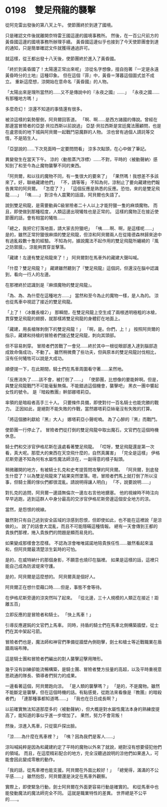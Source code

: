 # 0198　雙足飛龍的襲擊

從阿克雷出發後的第八天上午。
使節團終於到達了國境。

只是確認文件後就離開奈特雷王國這邊的國境事務所。
然後，在一百公尺前方的黃昏國這邊的國境事務所辦理手續。
黃昏國這邊似乎也接到了今天使節團會到達的通知，只是簡單確認文件就獲得通過許可。

就這樣，從王都出發十八天後，使節團終於進入了黃昏國。

「終於到黃昏國了！太陽還正常出來呢」
涼從名字想像，擅自抱著『一定是永遠黃昏時分的土地』這種印象。
但在這個『菲』中，黃昏＝薄暮這個圖式並不成立。
重新這麼想，涼開始在意命名『黃昏國』的人物。

「太陽出來是理所當然的......又不是傳說中的『永夜之國』......」
「永夜之國......有那種地方嗎！」

多麼奇幻！
涼還不知道的事情還有很多。

被涼這樣的氣勢壓倒，阿貝爾回答道。
「啊、啊......是西方諸國的傳說。曾經在那邊當冒險者的亞瑟·貝拉西斯以前說過」
亞瑟·貝拉西斯是宮廷魔法團顧問，也是在盧恩街的地下城與阿貝爾一起戰鬥惡魔群的人物。
涼也曾有過個人請託等交情，不是陌生人。

「亞瑟說的......下次見面時一定要問問看」
涼多次點頭，在心中做了筆記。

異變發生在當天下午。
涼的〈動態蒸汽浮標〉......不對，平時的〈被動聲納〉感知到了和至今為止魔物襲擊不同的東西。

「阿貝爾，和以往的魔物不同，有一隻很大的要來了」
「果然嗎！我想差不多該來了。好，聯絡藏建他們」
「不，請等等」
不知為何，涼制止了要向藏建他們報告異常的阿貝爾。
「怎麼了？」
「這個反應是熟悉的反應。恐怕，來的是雙足飛龍......」
「咦......」
對涼令人震驚的話語，阿貝爾也失語了。

說到雙足飛龍，是需要動員C級冒險者二十人以上才能狩獵一隻的麻煩魔物。
而且，即使做到那種程度，人類這邊出現犧牲也是正常的。
這樣的魔物正在接近使節團的話，會有相當的犧牲......

「總之，我把它打落地面，請大家去狩獵吧」
「咦......啊、啊，是這樣呢......」
是的，雖然正常狩獵很麻煩的雙足飛龍，但涼和阿貝爾兩人在從隆德森林歸來途中有過亂殺數十隻的經驗。
不知為何，據說魔法不起作用的雙足飛龍所纏繞的『風之防禦膜』，涼能夠貫穿並擊落。

「藏建！左邊有雙足飛龍來了！」
阿貝爾對在馬車外的藏建大聲叫喊。

「什麼？雙足飛龍？」
藏建雖然聽到了『雙足飛龍』這個詞，但還沒在腦中認識到，看向一行人的左邊。

在那裡終於認識到是『麻煩魔物的雙足飛龍』。

「為、為、為什麼在這種地方......」
當然和至今為止的魔物一樣，是人為的。
涼也從馬車中視認了接近的雙足飛龍。

「上了！〈冰錐長槍2〉」
那瞬間，在雙足飛龍上空生成了兩根透明極粗的冰槍，貫穿雙足飛龍的翅膀，就那樣將雙足飛龍的身體釘在地面上。

「藏建，用長槍隊刺倒下的雙足飛龍！」
「啊，是。你們，上！」
按照阿貝爾的指示，藏建和持槍的冒險者們接近雙足飛龍，刺向其頭部。

但不容易刺穿。
冒險者們苦戰了一會兒......終於其中一根從眼部進入達到腦部造成致命傷成功，不動了。
雖然稍微費了些功夫，但與原本的雙足飛龍討伐相比，沒有任何犧牲可以說是大成功。

順便提一下，在此期間，騎士們在馬車周圍看守著......呆然地。

「反應消失了......該不會，被打倒了......」
「使節團，比想像的要能幹啊。但是，與雙足飛龍戰鬥不可能毫髮無傷。不能錯過這個機會，襲擊吧」
黑衣一團中響起女性的號令。
是『暗殺教團』幹部娜塔莉亞。

率領的是暗殺者高手三十人。
只要條件具備，即使對付一百名騎士也能完勝的戰力。
正因如此，是絕對不能失敗的作戰，當然娜塔莉亞絲毫沒有失敗的打算。

「將這個勝利獻給『黑』大人」
娜塔莉亞小聲呢喃。
為了心醉的『黑』而戰鬥。

使節團一行停止了。
冒險者們從打倒的雙足飛龍中取出魔石，文官們在這個時機休息。

騎士們和交涉官伊格尼斯在遠處看著雙足飛龍。
「哎呀，雙足飛龍還是第一次看，真大呢。那麼大的東西在天空飛什麼的，自然真厲害」
「完全是這樣」
伊格尼斯旁邊不知為何有水屬性魔法師涼在，一副得意的樣子點頭。

稍微離開的地方，有被騎士扎克和史考提質問攻擊的阿貝爾。
「阿貝爾，到底發生什麼了？以為雙足飛龍來了結果突然墜落。嗯，冒險者們馬上就打倒了所以沒事，但騎士團的傢伙們都很混亂。請說明得讓人明白」
「不，說要說明......」

對扎克的追問，阿貝爾一邊語無倫次一邊左右言他地搪塞。
他的視線時不時注向早早逃跑，逃到這群人中身分最高的交涉官伊格尼斯旁邊這個安全地方的涼。

當然，是怨恨的視線。

雖然對只有自己逃到安全區域的涼感到怨恨，但即使如此，也不能在這裡說「是涼做的」。
說了的話會大混亂，而且不可能隱瞞這種情報。
總有一天會傳到王都的貴族們那裡，捲入貴族們的問題是顯而易見的。

如果變成那樣會怎麼樣。
不認為涼會唯唯諾諾地陪貴族任性......雖然看起來溫和，但阿貝爾最清楚涼生氣時的可怕。

是的，在威特納什的那個身影，不願意也燒印在腦裡。
如果是這樣的話，這裡只能自己成為防波堤來守護。

是的，阿貝爾是這麼想的。
阿貝爾真是個好人。

阿貝爾正在想什麼藉口時......但是，事態不會等待。

在伊格尼斯旁邊的涼突然叫了起來。
「從北邊，三十人規模的人類正在接近！距離五百」

立即反應的是冒險者和騎士。
「快上馬車！」

引導反應遲鈍的文官們上馬車。
同時，持盾的騎士們在馬車北側構築牆壁，從士們在其中架起弓箭。

冒險者們也是，魔法師和神官們準備從牆壁內側砲擊，劍士和槍士等近戰職業在盾牆兩端布陣。

這是騎士團和冒險者們編出的對人襲擊迎擊用陣形。

幾乎沒有訓練卻能流暢構築，是騎士團、冒險者雙方技量的高超，以及平時重視意思疏通的隊長、領導者們努力的成果。

一邊看著這個，阿貝爾跑向涼。
「是人類的襲擊嗎？」
「是的，不是魔物。雖然不能斷定是襲擊，但在這個時機的話。有點感覺，從跑法來看像是『教團』的暗殺者們」
「連那種事都知道嗎......」
「我也在日日成長啊？」

以前確實無法知道那麼多的〈被動聲納〉，但大概是對水屬性魔法本身的熟練度提高了，能知道的事似乎進一步增加了。
果然，努力不會背叛！

然後，涼進入馬車，只從窗戶探出臉。

「涼......為什麼在馬車裡？」
「咦？因為我們是客人......」

涼叫喊純粹是因為和藏建約定了平時的魔物以外來了就說，絕對沒有想要侵犯他們的領域。
而且，在這麼精彩配合的地方，完全沒聽過說明的涼他們如果進入，可能會因此變成零散的動作。

「我的話，從馬車裡也能支援。阿貝爾在外面比較好！」
「總覺得，滿滿的不公平感......」
雖然抱怨，阿貝爾還是決定在馬車外觀察。

實際上，即使緊急行動，劍士阿貝爾在外面更容易行動是確實的。
和從馬車中也能發動魔法的魔法師完全不同。
這就是職業特性的差異。
世界總是不公平的......。